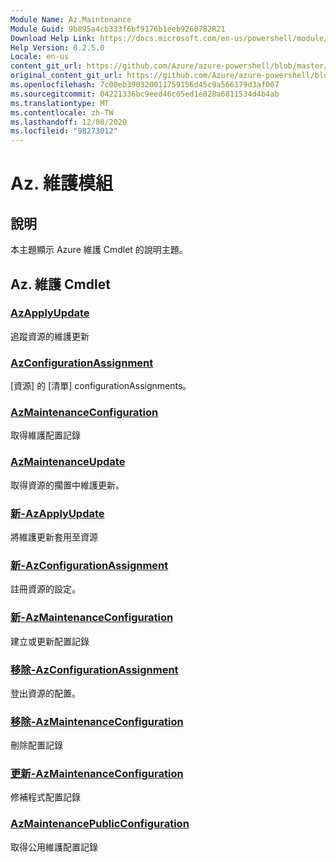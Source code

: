 ```yaml
---
Module Name: Az.Maintenance
Module Guid: 9b895a4cb333f6bf9176b1eeb9260782R21
Download Help Link: https://docs.microsoft.com/en-us/powershell/module/az.maintenance
Help Version: 0.2.5.0
Locale: en-us
content_git_url: https://github.com/Azure/azure-powershell/blob/master/src/Maintenance/Maintenance/help/Az.Maintenance.md
original_content_git_url: https://github.com/Azure/azure-powershell/blob/master/src/Maintenance/Maintenance/help/Az.Maintenance.md
ms.openlocfilehash: 7c08eb390320011759156d45c9a566179d3af007
ms.sourcegitcommit: 04221336bc9eed46c05ed1e828a6811534d4b4ab
ms.translationtype: MT
ms.contentlocale: zh-TW
ms.lasthandoff: 12/08/2020
ms.locfileid: "98273012"
---
```

# Az. 維護模組
## 說明
本主題顯示 Azure 維護 Cmdlet 的說明主題。

## Az. 維護 Cmdlet
### [AzApplyUpdate](Get-AzApplyUpdate.md)
追蹤資源的維護更新

### [AzConfigurationAssignment](Get-AzConfigurationAssignment.md)
[資源] 的 [清單] configurationAssignments。

### [AzMaintenanceConfiguration](Get-AzMaintenanceConfiguration.md)
取得維護配置記錄

### [AzMaintenanceUpdate](Get-AzMaintenanceUpdate.md)
取得資源的擱置中維護更新。

### [新-AzApplyUpdate](New-AzApplyUpdate.md)
將維護更新套用至資源

### [新-AzConfigurationAssignment](New-AzConfigurationAssignment.md)
註冊資源的設定。

### [新-AzMaintenanceConfiguration](New-AzMaintenanceConfiguration.md)
建立或更新配置記錄

### [移除-AzConfigurationAssignment](Remove-AzConfigurationAssignment.md)
登出資源的配置。

### [移除-AzMaintenanceConfiguration](Remove-AzMaintenanceConfiguration.md)
刪除配置記錄

### [更新-AzMaintenanceConfiguration](Update-AzMaintenanceConfiguration.md)
修補程式配置記錄

### [AzMaintenancePublicConfiguration](Get-AzMaintenancePublicConfiguration.md)
取得公用維護配置記錄

